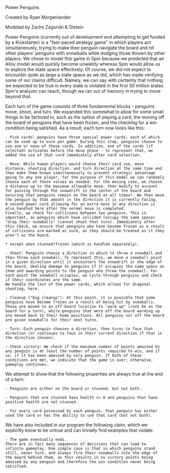 Power Penguins

Created by Ryan Morgenlander

Modeled by Zachs Zagorski & Olstein

Power Penguins (currently out of development and attempting to get funded by a Kickstarter) is a "fast-paced strategy game" in which players act simultaneously, trying to make their penguin navigate the board and hit other players' penguins with snowballs while dodging those thrown by other players.
We chose to model this game in Spin because we predicted that an Alloy model would quickly become unwieldy whereas Spin would allow us to explore the state space effectively. Of course, we did not expect to encounter quite as large a state space as we did, which has made verifying some of our claims difficult.
Namely, we can say with certainty that nothing we expected to be true in every state is violated in the first 30 million states Spin's analyzer can reach, though we ran out of memory in trying to move beyond that.

Each turn of the game consists of three fundamental blocks - penguins move, shoot, and turn. We expanded this somewhat to allow for some small things to be factored in, such as the option of playing a card, the moving off the board of penguins that have been frozen, and the checking for a win condition being satisfied. As a result, each turn now looks like this:

	- Pick cards: penguins have three special power cards, each of which can be used up to once per game. During this step, penguins choose to use one or none of those cards. In addition, one of the cards (if selected) activates before the move phase - to represent that, we added the use of that card immediately after card selection.

	- Move: While human players would choose their card use, move distance, shooting direction, and turn direction at the same time and then make them known simultaneously to prevent strategic advantage going to any one player, for the purpose of this model we can randomly choose each of those values as needed. For the moving case, we choose a distance up to the maximum allowable move, then modify to account for passing through the snowdrift in the center of the board and ensuring that penguins remain on the board at all times*. We then move the penguin by that amount in the direction it is currently facing.
	A second power card allowing for an extra move in any direction is also handled here after the normal move is completed.
	Finally, we check for collisions between two penguins. This is important, as penguins which have collided (occupy the same space) "drop their snowballs" (cannot shoot that turn). Immediately after this check, we ensure that penguins who have become frozen as a result of collisions are marked as such, as they should be treated as if they aren't on the board.

	* except when stunned/frozen (which is handled separately).

	- Shoot: Penguins choose a direction in which to throw a snowball and then throw said snowball. To represent this, we move a snowball point in a given direction until it encounters the snowdrift or the edge of the board, dealing damage to penguins if it occupies the same space as them and awarding points to the penguin who threw the snowball. For each point the snowball occupies, we cycle through penguins and check if their coordinates are the same.
	We handle the last of the power cards, which allows for diagonal shooting, here.

	- Cleanup ("big cleanup"): At this point, it is possible that some penguins have become frozen as a result of being hit by snowballs. Those are moved to an off-board location to "warm up" (/not be on the board for a turn), while penguins that were off the board warming up are moved back to their home positions. All penguins not off the board are given snowballs for their next turns.

	- Turn: Each penguin chooses a direction, then turns to face that direction (or continues to face in their current direction if that is the direction chosen).

	- Check victory: We check if the maximum number of points amassed by any penguin is at least the number of points required to win, and if so, if it has been amassed by only penguin. If both of these conditions are met, we indicate that the game is over; otherwise, gameplay continues.

We attempt to show that the following properties are always true at the end of a turn:

	- Penguins are either on the board or stunned, but not both.

	- Penguins that are stunned have health <= 0 and penguins that have positive health are not stunned.

	- For every card possessed by each penguin, that penguin has either used the card or has the ability to use that card (but not both).

We have also included in our program the following claim, which we explicitly know to be untrue and can trivially find examples that violate:

	- The game eventually ends.
	There are in fact many sequences of decisions that can lead to infinite gameplay. One simple case is that in which penguins stand still, never turn, and always fire their snowballs into the edge of the board behind them, as this results in no victory points being amassed by any penguin and therefore the win condition never being satisfied.
